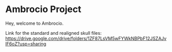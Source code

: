 # Ambrocio Project
Hey, welcome to Ambrocio.

Link for the standard and realigned skull files: https://drive.google.com/drive/folders/1ZF87LsVM5wFYWkNBPbF12JSZAJvlF6oZ?usp=sharing
